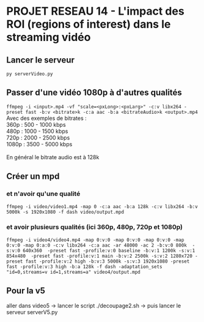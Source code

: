 # PROJET RESEAU 14 - L'impact des ROI (regions of interest) dans le streaming vidéo

## Lancer le serveur

`py serverVideo.py`

## Passer d'une vidéo 1080p à d'autres qualités

```ffmpeg -i <input>.mp4 -vf "scale=<pxLong>:<pxLarg>" -c:v libx264 -preset fast -b:v <bitrate>k -c:a aac -b:a <bitrateAudio>k <output>.mp4```\
Avec des exemples de bitrates :\
360p : 500 - 1000 kbps\
480p : 1000 - 1500 kbps\
720p : 2000 - 2500 kbps\
1080p : 3500 - 5000 kbps\
\
En général le bitrate audio est à 128k  

## Créer un mpd

### et n'avoir qu'une qualité

```ffmpeg -i video/video1.mp4 -map 0 -c:a aac -b:a 128k -c:v libx264 -b:v 5000k -s 1920x1080 -f dash video/output.mpd```

### et avoir plusieurs qualités (ici 360p, 480p, 720p et 1080p)

```ffmpeg -i video4/video4.mp4 -map 0:v:0 -map 0:v:0 -map 0:v:0 -map 0:v:0 -map 0:a:0 -c:v libx264 -c:a aac -ar 48000 -ac 2 -b:v:0 800k  -s:v:0 640x360  -preset fast -profile:v:0 baseline -b:v:1 1200k -s:v:1 854x480  -preset fast -profile:v:1 main -b:v:2 2500k -s:v:2 1280x720 -preset fast -profile:v:2 high -b:v:3 5000k -s:v:3 1920x1080 -preset fast -profile:v:3 high -b:a 128k -f dash -adaptation_sets "id=0,streams=v id=1,streams=a" video4/output.mpd```

## Pour la v5

aller dans video5 -> lancer le script ./decoupage2.sh -> puis lancer le serveur serverV5.py
